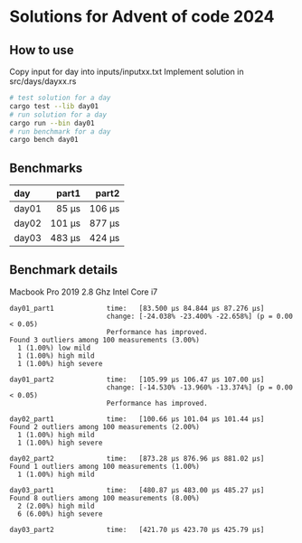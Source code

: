 # Solutions for Advent of code 2024

## How to use

Copy input for day into inputs/inputxx.txt
Implement solution in src/days/dayxx.rs

```bash
# test solution for a day
cargo test --lib day01
# run solution for a day
cargo run --bin day01
# run benchmark for a day
cargo bench day01
```

## Benchmarks

| day  |  part1 |  part2 |
| :----|-------:|-------:|
| day01|  85 µs | 106 µs |
| day02| 101 µs | 877 µs |
| day03| 483 µs | 424 µs |


## Benchmark details

Macbook Pro 2019
2.8 Ghz Intel Core i7

```
day01_part1             time:   [83.500 µs 84.844 µs 87.276 µs]
                        change: [-24.038% -23.400% -22.658%] (p = 0.00 < 0.05)
                        Performance has improved.
Found 3 outliers among 100 measurements (3.00%)
  1 (1.00%) low mild
  1 (1.00%) high mild
  1 (1.00%) high severe

day01_part2             time:   [105.99 µs 106.47 µs 107.00 µs]
                        change: [-14.530% -13.960% -13.374%] (p = 0.00 < 0.05)
                        Performance has improved.

day02_part1             time:   [100.66 µs 101.04 µs 101.44 µs]
Found 2 outliers among 100 measurements (2.00%)
  1 (1.00%) high mild
  1 (1.00%) high severe

day02_part2             time:   [873.28 µs 876.96 µs 881.02 µs]
Found 1 outliers among 100 measurements (1.00%)
  1 (1.00%) high mild

day03_part1             time:   [480.87 µs 483.00 µs 485.27 µs]
Found 8 outliers among 100 measurements (8.00%)
  2 (2.00%) high mild
  6 (6.00%) high severe

day03_part2             time:   [421.70 µs 423.70 µs 425.79 µs]


```